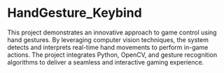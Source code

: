 # HandGesture_Keybind
This project demonstrates an innovative approach to game control using hand gestures. By leveraging computer vision techniques, the system detects and interprets real-time hand movements to perform in-game actions. The project integrates Python, OpenCV, and gesture recognition algorithms to deliver a seamless and interactive gaming experience.
